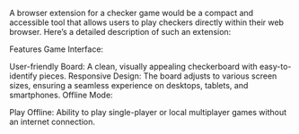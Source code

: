 A browser extension for a checker game would be a compact and accessible tool that allows users to play checkers directly within their web browser. Here’s a detailed description of such an extension:

Features
Game Interface:

User-friendly Board: A clean, visually appealing checkerboard with easy-to-identify pieces.
Responsive Design: The board adjusts to various screen sizes, ensuring a seamless experience on desktops, tablets, and smartphones.
Offline Mode:

Play Offline: Ability to play single-player or local multiplayer games without an internet connection.
